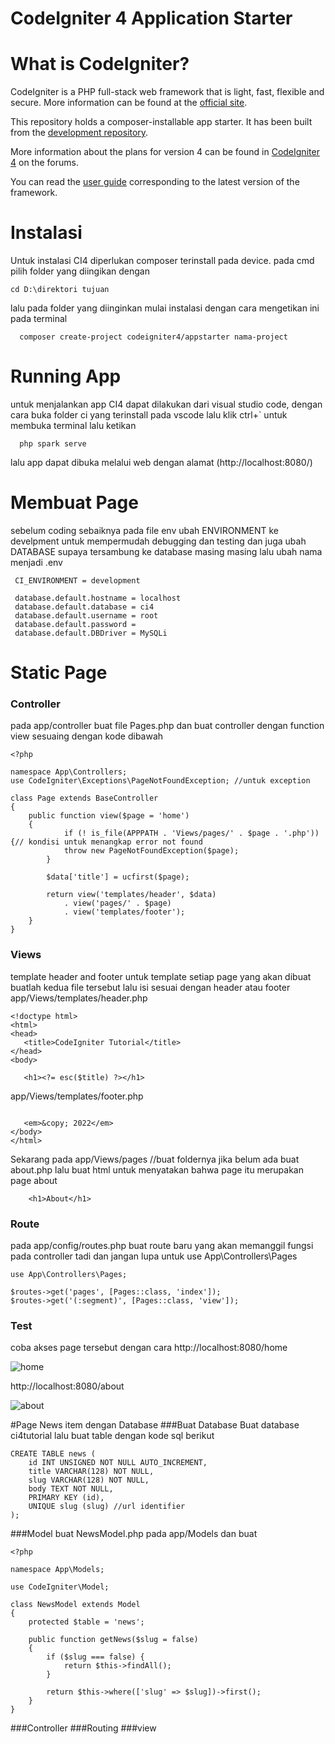 # CodeIgniter 4 Application Starter

# What is CodeIgniter?

CodeIgniter is a PHP full-stack web framework that is light, fast, flexible and secure.
More information can be found at the [official site](https://codeigniter.com).

This repository holds a composer-installable app starter.
It has been built from the
[development repository](https://github.com/codeigniter4/CodeIgniter4).

More information about the plans for version 4 can be found in [CodeIgniter 4](https://forum.codeigniter.com/forumdisplay.php?fid=28) on the forums.

You can read the [user guide](https://codeigniter.com/user_guide/)
corresponding to the latest version of the framework.

# Instalasi
Untuk instalasi CI4 diperlukan composer terinstall pada device.
pada cmd pilih folder yang diingikan dengan 
```shell
cd D:\direktori tujuan
```
lalu pada folder yang diinginkan mulai instalasi dengan cara mengetikan ini pada terminal
```shell
  composer create-project codeigniter4/appstarter nama-project
```
# Running App
untuk menjalankan app CI4 dapat dilakukan dari visual studio code, dengan cara
buka folder ci yang terinstall pada vscode lalu klik ctrl+` untuk membuka terminal lalu ketikan

```shell
  php spark serve
```
lalu app dapat dibuka melalui web dengan alamat (http://localhost:8080/)
# Membuat Page
sebelum coding sebaiknya pada file env ubah ENVIRONMENT ke develpment untuk mempermudah debugging dan testing dan juga ubah  DATABASE supaya tersambung ke database masing masing
lalu ubah nama menjadi .env
```shell
 CI_ENVIRONMENT = development
```
```shell
 database.default.hostname = localhost
 database.default.database = ci4
 database.default.username = root
 database.default.password = 
 database.default.DBDriver = MySQLi
```
# Static Page
### Controller
pada app/controller buat file Pages.php
dan buat controller dengan function view sesuaing dengan kode dibawah
```shell
<?php

namespace App\Controllers;
use CodeIgniter\Exceptions\PageNotFoundException; //untuk exception

class Page extends BaseController
{
    public function view($page = 'home')
    {
            if (! is_file(APPPATH . 'Views/pages/' . $page . '.php')) {// kondisi untuk menangkap error not found
            throw new PageNotFoundException($page);
        }

        $data['title'] = ucfirst($page);

        return view('templates/header', $data)
            . view('pages/' . $page)
            . view('templates/footer');
    }
}

```

### Views

template header and footer
untuk template setiap page yang akan dibuat buatlah kedua file tersebut lalu isi sesuai dengan header atau footer
 app/Views/templates/header.php
 ```shell
<!doctype html>
<html>
<head>
    <title>CodeIgniter Tutorial</title>
</head>
<body>

    <h1><?= esc($title) ?></h1>
 ```
 app/Views/templates/footer.php

 ```shell

    <em>&copy; 2022</em>
</body>
</html>
 ```
Sekarang pada app/Views/pages //buat foldernya jika belum ada
buat about.php
lalu buat html untuk menyatakan bahwa page itu merupakan page about
```shell
    <h1>About</h1>

```
### Route
pada app/config/routes.php
buat route baru yang akan memanggil fungsi pada controller tadi
dan jangan lupa untuk use App\Controllers\Pages
```shell
use App\Controllers\Pages;

$routes->get('pages', [Pages::class, 'index']);
$routes->get('(:segment)', [Pages::class, 'view']);
```
### Test
coba akses page tersebut dengan cara
http://localhost:8080/home

![home](https://github.com/Einkelberg/CI4-PBF-Mas-Dzuky/assets/127199885/38f63102-5d69-4ccd-9f3c-1a09c50f02ce)

http://localhost:8080/about

![about](https://github.com/Einkelberg/CI4-PBF-Mas-Dzuky/assets/127199885/2f21b04e-27a4-45a4-af35-9fa70f0c44b8)



#Page News item dengan Database
###Buat Database 
Buat database ci4tutorial lalu buat table dengan kode sql berikut
```
CREATE TABLE news (
    id INT UNSIGNED NOT NULL AUTO_INCREMENT,
    title VARCHAR(128) NOT NULL,
    slug VARCHAR(128) NOT NULL,
    body TEXT NOT NULL,
    PRIMARY KEY (id),
    UNIQUE slug (slug) //url identifier
);
```
###Model
buat NewsModel.php pada app/Models
dan buat
```shell
<?php

namespace App\Models;

use CodeIgniter\Model;

class NewsModel extends Model
{
    protected $table = 'news';

    public function getNews($slug = false)
    {
        if ($slug === false) {
            return $this->findAll();
        }

        return $this->where(['slug' => $slug])->first();
    }
}
```
###Controller
###Routing
###view
